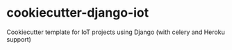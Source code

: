 # cookiecutter-django-iot
Cookiecutter template for IoT projects using Django (with celery and Heroku support)
